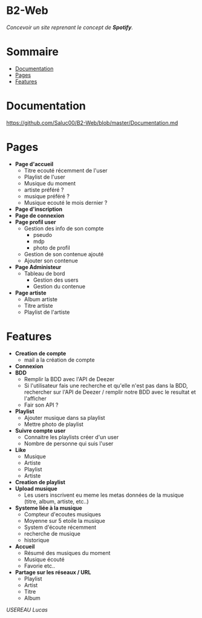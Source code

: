 # B2-Web
*Concevoir un site reprenant le concept de **Spotify**.*
# Sommaire

* [Documentation](#-documentation)
* [Pages](#Pages)
* [Features](#features)

# Documentation

https://github.com/Saluc00/B2-Web/blob/master/Documentation.md

# Pages

* **Page d'accueil**
	* Titre ecouté récemment de l'user
	* Playlist de l'user
	* Musique du moment
	* artiste préféré ? 
	* musique préféré ?
	* Musique ecouté le mois dernier ?
* **Page d'inscription**
* **Page de connexion**
* **Page profil user**
	* Gestion des info de son compte
		* pseudo
		* mdp
		* photo de profil
	* Gestion de son contenue ajouté
	* Ajouter son contenue
* **Page Administeur**
	* Tableau de bord
		* Gestion des users
		* Gestion du contenue
* **Page artiste**
	* Album artiste
	* Titre artiste
	* Playlist de l'artiste

# Features
* **Creation de compte**
	* mail a la création de compte
* **Connexion**
* **BDD**
	* Remplir la BDD avec l'API de Deezer
	* Si l'utilisateur fais une recherche et qu'elle n'est pas dans la BDD, rechercher sur l'API de Deezer / remplir notre BDD avec le resultat et l'afficher
	* Fair son API ?
* **Playlist**
	* Ajouter musique dans sa playlist
	* Mettre photo de playlist
* **Suivre compte user**
	* Connaitre les playlists créer d'un user
	* Nombre de personne qui suis l'user
* **Like**
	* Musique
	* Artiste
	* Playlist
	* Artiste
* **Creation de playlist**
* **Upload musique**
	* Les users inscrivent eu meme les metas données de la musique (titre, album, artiste, etc..)
* **Systeme liée à la musique**
	* Compteur d'ecoutes musiques
	* Moyenne sur 5 etoile la musique
	* System d'écoute récemment
	* recherche de musique
	* historique
* **Accueil**
	* Résumé des musiques du moment
	* Musique écouté
	* Favorie etc..
* **Partage sur les réseaux / URL**
	* Playlist
	* Artist
	* Titre
	* Album 

*USEREAU Lucas*